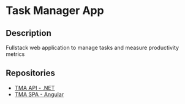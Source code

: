 # Task Manager App

## Description

Fullstack web application to manage tasks and measure productivity metrics

## Repositories

- [TMA API - .NET](https://github.com/matheusb432/task-manager-app-dotnet)
- [TMA SPA - Angular](https://github.com/matheusb432/task-manager-app-angular)
